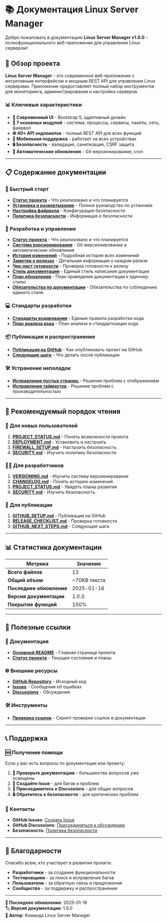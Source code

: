 # 📚 Документация Linux Server Manager

Добро пожаловать в документацию **Linux Server Manager v1.0.0** - полнофункционального веб-приложения для управления Linux сервером!

## 🎯 Обзор проекта

**Linux Server Manager** - это современное веб-приложение с интуитивным интерфейсом и мощным REST API для управления Linux серверами. Приложение предоставляет полный набор инструментов для мониторинга, администрирования и настройки серверов.

### 📊 Ключевые характеристики
- **🎨 Современный UI** - Bootstrap 5, адаптивный дизайн
- **🔧 7 основных модулей** - система, процессы, сервисы, пакеты, сеть, файрвол
- **🌐 40+ API эндпоинтов** - полный REST API для всех функций
- **📱 Мобильная поддержка** - работает на всех устройствах
- **🔒 Безопасность** - валидация, санитизация, CSRF защита
- **🔄 Автоматические обновления** - Git-версионирование, cron

---

## 📋 Содержание документации

### 🚀 Быстрый старт
- **[Статус проекта](PROJECT_STATUS.md)** - Что реализовано и что планируется
- **[Установка и развертывание](DEPLOYMENT.md)** - Полное руководство по установке
- **[Настройка файрвола](FIREWALL_SETUP.md)** - Конфигурация безопасности
- **[Политика безопасности](SECURITY.md)** - Информация о безопасности

### 🔧 Разработка и управление
- **[Статус проекта](PROJECT_STATUS.md)** - Что реализовано и что планируется
- **[Система версионирования](VERSIONING.md)** - Git-версионирование и автоматические обновления
- **[История изменений](CHANGELOG.md)** - Подробная история всех изменений
- **[Заметки о релизах](RELEASE_NOTES.md)** - Детальная информация о каждом релизе
- **[Чек-лист готовности](RELEASE_CHECKLIST.md)** - Проверка готовности к релизу
- **[Стиль документации](DOCUMENTATION_STYLE.md)** - Единый стиль написания документации
- **[План обновления](DOCUMENTATION_UPDATE_PLAN.md)** - План приведения документации к единому стилю
- **[Обязательства по документации](DOCUMENTATION_COMMITMENT.md)** - Обязательства по соблюдению единого стиля

### 💻 Стандарты разработки
- **[Стандарты кодирования](CODING_STANDARDS.md)** - Единые правила разработки кода
- **[План анализа кода](CODE_ANALYSIS_PLAN.md)** - План анализа и стандартизации кода

### 📦 Публикация и распространение
- **[Публикация на GitHub](GITHUB_SETUP.md)** - Как опубликовать проект на GitHub
- **[Следующие шаги](GITHUB_NEXT_STEPS.md)** - Что делать после публикации

### 🛠️ Устранение неполадок
- **[Исправление пустых страниц](BLANK_PAGE_FIX.md)** - Решение проблем с отображением
- **[Исправление таймаутов](TIMEOUT_FIX.md)** - Решение проблем с производительностью

---

## 🎯 Рекомендуемый порядок чтения

### 👤 Для новых пользователей
1. **[PROJECT_STATUS.md](PROJECT_STATUS.md)** - Понять возможности проекта
2. **[DEPLOYMENT.md](DEPLOYMENT.md)** - Установить и настроить
3. **[FIREWALL_SETUP.md](FIREWALL_SETUP.md)** - Настроить безопасность
4. **[SECURITY.md](SECURITY.md)** - Изучить политику безопасности

### 👨‍💻 Для разработчиков
1. **[VERSIONING.md](VERSIONING.md)** - Изучить систему версионирования
2. **[CHANGELOG.md](CHANGELOG.md)** - Понять историю изменений
3. **[PROJECT_STATUS.md](PROJECT_STATUS.md)** - Увидеть планы развития
4. **[SECURITY.md](SECURITY.md)** - Изучить безопасность

### 🚀 Для публикации
1. **[GITHUB_SETUP.md](GITHUB_SETUP.md)** - Публикация на GitHub
2. **[RELEASE_CHECKLIST.md](RELEASE_CHECKLIST.md)** - Проверка готовности
3. **[GITHUB_NEXT_STEPS.md](GITHUB_NEXT_STEPS.md)** - Следующие шаги

---

## 📊 Статистика документации

| Метрика | Значение |
|---------|----------|
| **Всего файлов** | 13 |
| **Общий объем** | ~70KB текста |
| **Последнее обновление** | 2025-01-16 |
| **Версия документации** | 1.0.0 |
| **Покрытие функций** | 100% |

---

## 🔗 Полезные ссылки

### 📖 Документация
- **[Основной README](../README.md)** - Главная страница проекта
- **[Статус проекта](PROJECT_STATUS.md)** - Текущее состояние и планы

### 🌐 Внешние ресурсы
- **[GitHub Repository](https://github.com/segallar/linux-server-manager)** - Исходный код
- **[Issues](https://github.com/segallar/linux-server-manager/issues)** - Сообщения об ошибках
- **[Discussions](https://github.com/segallar/linux-server-manager/discussions)** - Обсуждения

### 🛠️ Инструменты
- **[Проверка ссылок](check-links.sh)** - Скрипт проверки ссылок в документации

---

## 📞 Поддержка

### 🆘 Получение помощи
Если у вас есть вопросы по документации или проекту:

1. **📖 Проверьте документацию** - большинство вопросов уже освещены
2. **🐛 Создайте Issue** - для багов и проблем
3. **💬 Присоединитесь к Discussions** - для общих вопросов
4. **🔒 Обратитесь к безопасности** - для критических проблем

### 📧 Контакты
- **GitHub Issues**: [Создать Issue](https://github.com/segallar/linux-server-manager/issues)
- **GitHub Discussions**: [Присоединиться к обсуждению](https://github.com/segallar/linux-server-manager/discussions)
- **Безопасность**: [Политика безопасности](SECURITY.md#🛡️-сообщение-об-уязвимостях)

---

## 🎉 Благодарности

Спасибо всем, кто участвует в развитии проекта:
- **Разработчики** - за создание функциональности
- **Тестировщики** - за поиск и исправление багов
- **Пользователи** - за обратную связь и предложения
- **Сообщество** - за поддержку и распространение

---

**📅 Последнее обновление**: 2025-01-16  
**🏷️ Версия документации**: 1.0.0  
**📝 Автор**: Команда Linux Server Manager
